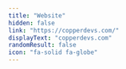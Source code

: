 ```yaml
---
title: "Website"
hidden: false
link: "https://copperdevs.com/"
displayText: "copperdevs.com"
randomResult: false
icon: "fa-solid fa-globe"
---
```

